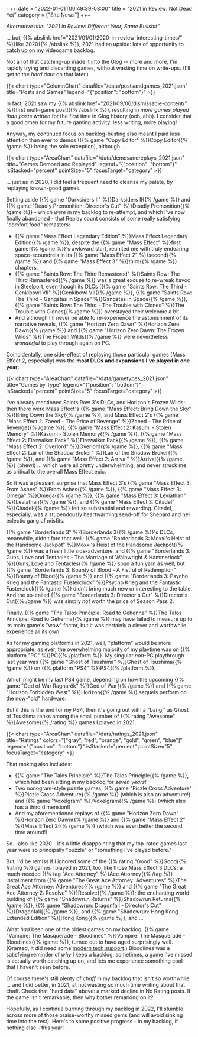 +++
date = "2022-01-01T00:49:39-08:00"
title = "2021 in Review: Not Dead Yet"
category = ["Site News"]
+++

<i>Alternative title: "2021 in Review: Different Year, Same Bullshit"</i>

... but, {{% abslink href="2021/01/01/2020-in-review-interesting-times/" %}}like 2020{{% /abslink %}}, 2021 had an upside: lots of opportunity to catch up on my videogame backlog.

Not all of that catching-up made it into the Glog -- more and more, I'm rapidly trying and discarding games, without wasting time on write-ups.  (I'll get to the <i>hard data</i> on that later.)

{{< chart type="ColumnChart" datafile="/data/postsandgames_2021.json" title="Posts and Games" legend="{\"position\": \"bottom\"}" >}}

In fact, 2021 saw my {{% abslink href="2021/09/06/dismissable-content/" %}}first multi-game post!{{% /abslink %}}, resulting in <i>more games played than posts written</i> for the first time in Glog history (ooh, ahh).  I consider that a good omen for my future gaming activity: less writing, more playing!

Anyway, my continued focus on backlog-busting also meant I paid less attention than ever to demos ({{% game "Copy Editor" %}}Copy Editor{{% /game %}} being the sole exception), although ...

{{< chart type="AreaChart" datafile="/data/demosandreplays_2021.json" title="Games Demoed and Replayed" legend="{\"position\": \"bottom\"}" isStacked="percent" pointSize="5" focusTarget="category" >}}

... just as in 2020, I did feel a frequent need to cleanse my palate, by replaying known-good games.

Setting aside {{% game "Darksiders II" %}}Darksiders II{{% /game %}} and {{% game "Deadly Premonition: Director's Cut" %}}Deadly Premonition{{% /game %}} - which <i>were</i> in my backlog to re-attempt, and which I've now finally abandoned - that Replay count consists of some really satisfying "comfort food" remasters:

<ul>
<li>{{% game "Mass Effect Legendary Edition" %}}Mass Effect Legendary Edition{{% /game %}}, despite the {{% game "Mass Effect" %}}first game{{% /game %}}'s awkward start, reunited me with truly endearing space-scoundrels in its {{% game "Mass Effect 2" %}}second{{% /game %}} and {{% game "Mass Effect 3" %}}third{{% /game %}} chapters.</li>
<li>{{% game "Saints Row: The Third Remastered" %}}Saints Row: The Third Remastered{{% /game %}} was a great excuse to re-wreak havoc in Steelport, even though its DLCs ({{% game "Saints Row: The Third - Genkibowl VII" %}}Genkibowl VII{{% /game %}}, {{% game "Saints Row: The Third - Gangstas in Space" %}}Gangstas in Space{{% /game %}}, {{% game "Saints Row: The Third - The Trouble with Clones" %}}The Trouble with Clones{{% /game %}}) overstayed their welcome a bit.</li>
<li>And although I'll never be able to re-experience the astonishment of its narrative reveals, {{% game "Horizon Zero Dawn" %}}Horizon Zero Dawn{{% /game %}} and {{% game "Horizon Zero Dawn: The Frozen Wilds" %}}The Frozen Wilds{{% /game %}} were nevertheless <i>wonderful</i> to play through again on PC.</li>
</ul>

Coincidentally, one side-effect of replaying those particular games (Mass Effect 2, especially) was the <b>most DLCs and expansions I've played in one year</b>:

{{< chart type="AreaChart" datafile="/data/gametypes_2021.json" title="Games by Type" legend="{\"position\": \"bottom\"}" isStacked="percent" pointSize="5" focusTarget="category" >}}

I've already mentioned Saints Row 3's DLCs, and Horizon's Frozen Wilds; then there were Mass Effect's {{% game "Mass Effect: Bring Down the Sky" %}}Bring Down the Sky{{% /game %}}, and Mass Effect 2's {{% game "Mass Effect 2: Zaeed - The Price of Revenge" %}}Zaeed - The Price of Revenge{{% /game %}}, {{% game "Mass Effect 2: Kasumi - Stolen Memory" %}}Kasumi - Stolen Memory{{% /game %}}, {{% game "Mass Effect 2: Firewalker Pack" %}}Firewalker Pack{{% /game %}}, {{% game "Mass Effect 2: Overlord" %}}Overlord{{% /game %}}, {{% game "Mass Effect 2: Lair of the Shadow Broker" %}}Lair of the Shadow Broker{{% /game %}}, and {{% game "Mass Effect 2: Arrival" %}}Arrival{{% /game %}} (phew!) ... which were all pretty underwhelming, and never struck me as critical to the overall Mass Effect epic.

So it was a pleasant surprise that Mass Effect 3's {{% game "Mass Effect 3: From Ashes" %}}From Ashes{{% /game %}}, {{% game "Mass Effect 3: Omega" %}}Omega{{% /game %}}, {{% game "Mass Effect 3: Leviathan" %}}Leviathan{{% /game %}}, and {{% game "Mass Effect 3: Citadel" %}}Citadel{{% /game %}} felt so substantial and rewarding.  Citadel, especially, was a stupendously heartwarming send-off for Shepard and her eclectic gang of misfits.

{{% game "Borderlands 3" %}}Borderlands 3{{% /game %}}'s DLCs, meanwhile, didn't fare that well; {{% game "Borderlands 3: Moxxi's Heist of the Handsome Jackpot" %}}Moxxi's Heist of the Handsome Jackpot{{% /game %}} was a fresh little side-adventure, and {{% game "Borderlands 3: Guns, Love and Tentacles - The Marriage of Wainwright & Hammerlock" %}}Guns, Love and Tentacles{{% /game %}} spun a fun yarn as well, but {{% game "Borderlands 3: Bounty of Blood - A Fistful of Redemption" %}}Bounty of Blood{{% /game %}} and {{% game "Borderlands 3: Psycho Krieg and the Fantastic Fustercluck" %}}Psycho Krieg and the Fantastic Fustercluck{{% /game %}} didn't bring much new or interesting to the table.  And the so-called {{% game "Borderlands 3: Director's Cut" %}}Director's Cut{{% /game %}} was simply <i>not</i> worth the price of Season Pass 2.

Finally, {{% game "The Talos Principle: Road to Gehenna" %}}The Talos Principle: Road to Gehenna{{% /game %}} may have failed to measure up to its main game's "wow" factor, but it was certainly a clever and worthwhile experience all its own.

As for my gaming platforms in 2021, well, "platform" would be more appropriate; as ever, the overwhelming majority of my playtime was on {{% platform "PC" %}}PC{{% /platform %}}.  My singular <i>non</i>-PC playthrough last year was {{% game "Ghost of Tsushima" %}}Ghost of Tsushima{{% /game %}} on {{% platform "PS4" %}}PS4{{% /platform %}}.

Which might be my last PS4 game, depending on how the upcoming {{% game "God of War Ragnarök" %}}God of War{{% /game %}} and {{% game "Horizon Forbidden West" %}}Horizon{{% /game %}} sequels perform on the now-"old" hardware.

But if this is the end for my PS4, then it's going out with a "bang," as Ghost of Tsushima ranks among the small number of {{% rating "Awesome" %}}Awesome{{% /rating %}} games I played in 2021.

{{< chart type="AreaChart" datafile="/data/ratings_2021.json" title="Ratings" colors="[\"gray\", \"red\", \"orange\", \"gold\", \"green\", \"blue\"]" legend="{\"position\": \"bottom\"}" isStacked="percent" pointSize="5" focusTarget="category" >}}

That ranking also includes:

<ul>
<li>{{% game "The Talos Principle" %}}The Talos Principle{{% /game %}}, which had been sitting in my backlog for <i>seven years!</i></li>
<li>Two nonogram-style puzzle games, {{% game "Piczle Cross Adventure" %}}Piczle Cross Adventure{{% /game %}} (which is also an adventure!) and {{% game "Voxelgram" %}}Voxelgram{{% /game %}} (which also has a third dimension!)</li>
<li>And my aforementioned replays of {{% game "Horizon Zero Dawn" %}}Horizon Zero Dawn{{% /game %}} and {{% game "Mass Effect 2" %}}Mass Effect 2{{% /game %}} (which was even better the second time around!)</li>
</ul>

So - also like 2020 - it's a little disappointing that my top-rated games last year were so principally "puzzle" or "something I've played before."

But, I'd be remiss if I ignored some of the {{% rating "Good" %}}Good{{% /rating %}} games I played in 2021, too, like those Mass Effect 3 DLCs; a much-needed {{% tag "Ace Attorney" %}}Ace Attorney{{% /tag %}} installment from {{% game "The Great Ace Attorney: Adventures" %}}The Great Ace Attorney: Adventures{{% /game %}} and {{% game "The Great Ace Attorney 2: Resolve" %}}Resolve{{% /game %}}; the enchanting world-building of {{% game "Shadowrun Returns" %}}Shadowrun Returns{{% /game %}}, {{% game "Shadowrun: Dragonfall - Director's Cut" %}}Dragonfall{{% /game %}}, and {{% game "Shadowrun: Hong Kong - Extended Edition" %}}Hong Kong{{% /game %}}; and ...

What <i>had</i> been one of the oldest games on my backlog, {{% game "Vampire: The Masquerade - Bloodlines" %}}Vampire: The Masquerade - Bloodlines{{% /game %}}, turned out to have aged surprisingly well.  (Granted, it did need some <a href="https://www.moddb.com/mods/vtmb-unofficial-patch">modern tech support</a>.)  Bloodlines was a satisfying reminder of <i>why</i> I keep a backlog: sometimes, a game I've missed is actually worth catching up on, and lets me experience something cool that I haven't seen before.

Of course there's still plenty of <i>chaff</i> in my backlog that isn't so worthwhile ... and I did better, in 2021, at not wasting so much time writing about that chaff.  Check that "hard data" above: a marked decline in No Rating posts.  If the game isn't remarkable, then why bother remarking on it?

Hopefully, as I continue burning through my backlog in 2022, I'll stumble across more of those praise-worthy missed gems (and will avoid sinking time into the rest).  Here's to some positive progress - in my backlog, if nothing else - this year!
